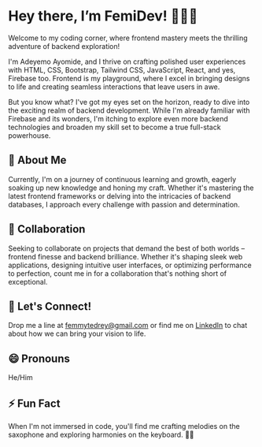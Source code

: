 <div align="left">
  <h1>Hey there, I’m FemiDev! 👋👨‍💻</h1>
</div>

<p align="left">Welcome to my coding corner, where frontend mastery meets the thrilling adventure of backend exploration!</p>

<p align="left">I'm Adeyemo Ayomide, and I thrive on crafting polished user experiences with HTML, CSS, Bootstrap, Tailwind CSS, JavaScript, React, and yes, Firebase too. Frontend is my playground, where I excel in bringing designs to life and creating seamless interactions that leave users in awe.</p>

<p align="left">But you know what? I've got my eyes set on the horizon, ready to dive into the exciting realm of backend development. While I'm already familiar with Firebase and its wonders, I'm itching to explore even more backend technologies and broaden my skill set to become a true full-stack powerhouse.</p>

<h2 align="left">🌱 About Me</h2>
<p align="left">Currently, I'm on a journey of continuous learning and growth, eagerly soaking up new knowledge and honing my craft. Whether it's mastering the latest frontend frameworks or delving into the intricacies of backend databases, I approach every challenge with passion and determination.</p>

<h2 align="left">💼 Collaboration</h2>
<p align="left">Seeking to collaborate on projects that demand the best of both worlds – frontend finesse and backend brilliance. Whether it's shaping sleek web applications, designing intuitive user interfaces, or optimizing performance to perfection, count me in for a collaboration that's nothing short of exceptional.</p>

<h2 align="left">📧 Let's Connect!</h2>
<p align="left">Drop me a line at <a href="mailto:femmytedrey@gmail.com">femmytedrey@gmail.com</a> or find me on <a href="https://www.linkedin.com/in/ayomide-adeyemo-61865526b/">LinkedIn</a> to chat about how we can bring your vision to life.</p>

<h2 align="left">😄 Pronouns</h2>
<p align="left">He/Him</p>

<h2 align="left">⚡ Fun Fact</h2>
<p align="left">When I'm not immersed in code, you'll find me crafting melodies on the saxophone and exploring harmonies on the keyboard. 🎷🎹</p>
